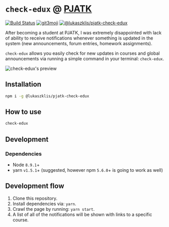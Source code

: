 # `check-edux` @ [PJATK](http://www.pja.edu.pl)

[![Build Status](https://img.shields.io/travis/lukaszklis/pjatk-check-edux/master.svg?style=flat-square)](https://travis-ci.org/lukaszklis/pjatk-check-edux) [![git3moji](https://img.shields.io/badge/git3moji-%E2%9A%A1%EF%B8%8F%F0%9F%90%9B%F0%9F%93%BA%F0%9F%91%AE%F0%9F%94%A4-fffad8.svg?style=flat-square)](https://robinpokorny.github.io/git3moji/) [![@lukaszklis/pjatk-check-edux](https://img.shields.io/npm/v/@lukaszklis/pjatk-check-edux.svg?style=flat-square)](https://www.npmjs.com/package/@lukaszklis/pjatk-check-edux)


After becoming a student at PJATK, I was extremely disappointed with lack of ability to receive notifications whenever
something is updated in the system (new announcements, forum entries, homework assignments).

`check-edux` allows you easily check for new updates in courses and global announcements via running a simple command
in your terminal: `check-edux`.

![`check-edux`'s preview](https://user-images.githubusercontent.com/11782/37875725-88e9cf42-3043-11e8-8c50-b2b774d9b5db.png)

## Installation

```bash
npm i -g @lukaszklis/pjatk-check-edux
```

## How to use

```bash
check-edux
```

## Development

### Dependencies

* Node `8.9.1`+
* yarn `v1.5.1`+ (suggested, however npm `5.6.0`+ is going to work as well)

## Development flow

1. Clone this repository.
1. Install dependencies via: `yarn`.
1. Crawl the page by running: `yarn start`.
1. A list of all of the notifications will be shown with links to a specific course.
